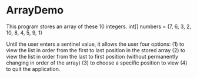 # ArrayDemo

This program stores an array of these 10 integers. int[] numbers = (7, 6, 3, 2, 10, 8, 4, 5, 9, 1)

Until the user enters a sentinel value, it allows the user four options:
(1) to view the list in order from the first to last position in the stored array
(2) to view the list in order from the last to first position (without permanently changing in order of the array)
(3) to choose a specific position to view
(4) to quit the application.
